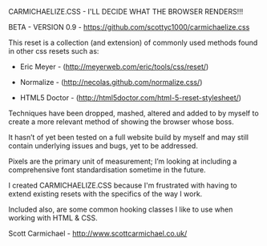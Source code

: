 CARMICHAELIZE.CSS - I'LL DECIDE WHAT THE BROWSER RENDERS!!!

BETA - VERSION 0.9 - https://github.com/scottyc1000/carmichaelize.css 

This reset is a collection (and extension) of commonly used methods found in other css resets such as: 

- Eric Meyer - (http://meyerweb.com/eric/tools/css/reset/)

- Normalize - (http://necolas.github.com/normalize.css/)

- HTML5 Doctor - (http://html5doctor.com/html-5-reset-stylesheet/)

Techniques have been dropped, mashed, altered and added to by myself to create a more relevant method of showing the browser whose boss.

It hasn’t of yet been tested on a full website build by myself and may still contain underlying issues and bugs, yet to be addressed.

Pixels are the primary unit of measurement; I’m looking at including a comprehensive font standardisation sometime in the future.

I created CARMICHAELIZE.CSS because I'm frustrated with having to extend existing resets with the specifics of the way I work. 

Included also, are some common hooking classes I like to use when working with HTML & CSS.

Scott Carmichael - http://www.scottcarmichael.co.uk/